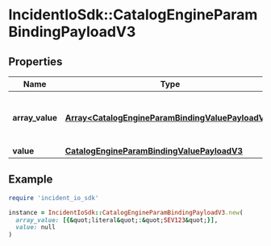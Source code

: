# IncidentIoSdk::CatalogEngineParamBindingPayloadV3

## Properties

| Name | Type | Description | Notes |
| ---- | ---- | ----------- | ----- |
| **array_value** | [**Array&lt;CatalogEngineParamBindingValuePayloadV3&gt;**](CatalogEngineParamBindingValuePayloadV3.md) | If set, this is the array value of the step parameter | [optional] |
| **value** | [**CatalogEngineParamBindingValuePayloadV3**](CatalogEngineParamBindingValuePayloadV3.md) |  | [optional] |

## Example

```ruby
require 'incident_io_sdk'

instance = IncidentIoSdk::CatalogEngineParamBindingPayloadV3.new(
  array_value: [{&quot;literal&quot;:&quot;SEV123&quot;}],
  value: null
)
```

